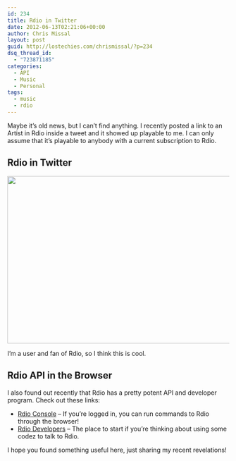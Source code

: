 ```yaml
---
id: 234
title: Rdio in Twitter
date: 2012-06-13T02:21:06+00:00
author: Chris Missal
layout: post
guid: http://lostechies.com/chrismissal/?p=234
dsq_thread_id:
  - "723871185"
categories:
  - API
  - Music
  - Personal
tags:
  - music
  - rdio
---
```

Maybe it&#8217;s old news, but I can&#8217;t find anything. I recently posted a link to an Artist in Rdio inside a tweet and it showed up playable to me. I can only assume that it&#8217;s playable to anybody with a current subscription to Rdio.

## Rdio in Twitter

[<img class="alignnone size-full wp-image-242" title="Rdio in Twitter" src="http://clayvessel.org/clayvessel/wp-content/uploads/2012/06/rdio-in-twitter1.png" alt="" width="526" height="380" srcset="http://clayvessel.org/clayvessel/wp-content/uploads/2012/06/rdio-in-twitter1.png 526w, http://clayvessel.org/clayvessel/wp-content/uploads/2012/06/rdio-in-twitter1-300x217.png 300w" sizes="(max-width: 526px) 100vw, 526px" />](http://clayvessel.org/clayvessel/wp-content/uploads/2012/06/rdio-in-twitter1.png)

I&#8217;m a user and fan of Rdio, so I think this is cool.

## Rdio API in the Browser

I also found out recently that Rdio has a pretty potent API and developer program. Check out these links:

  * [Rdio Console](http://rdio.github.com/playback-console/) &#8211; If you&#8217;re logged in, you can run commands to Rdio through the browser!
  * [Rdio Developers](http://developer.rdio.com/) &#8211; The place to start if you&#8217;re thinking about using some codez to talk to Rdio.

I hope you found something useful here, just sharing my recent revelations!